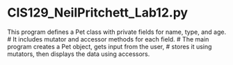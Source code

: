 # CIS129_NeilPritchett_Lab12.py
This program defines a Pet class with private fields for name, type, and age. # It includes mutator and accessor methods for each field. # The main program creates a Pet object, gets input from the user, # stores it using mutators, then displays the data using accessors.
